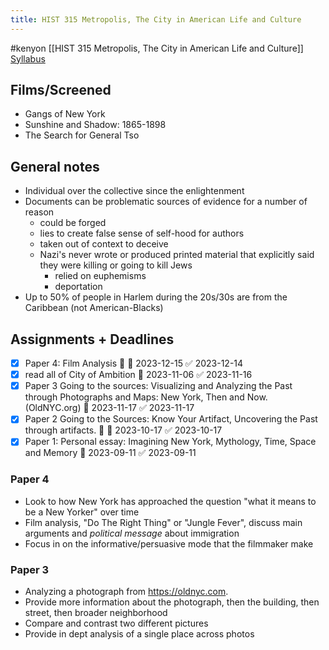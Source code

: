 ```yaml
---
title: HIST 315 Metropolis, The City in American Life and Culture
---
```

#kenyon 
[[HIST 315 Metropolis, The City in American Life and Culture]]
[Syllabus](https://docs.google.com/document/d/1Um1ZxnjNdH_noNC1XM6L71UuQeiCPcBz/edit)
## Films/Screened
- Gangs of New York
- Sunshine and Shadow: 1865-1898
- The Search for General Tso
## General notes
- Individual over the collective since the enlightenment
- Documents can be problematic sources of evidence for a number of reason
	- could be forged
	- lies to create false sense of self-hood for authors
	- taken out of context to deceive
	- Nazi's never wrote or produced printed material that explicitly said they were killing or going to kill Jews
		- relied on euphemisms
		- deportation 
- Up to 50% of people in Harlem during the 20s/30s are from the Caribbean (not American-Blacks) 
## Assignments + Deadlines
- [x] Paper 4: Film Analysis 🔺 📅 2023-12-15 ✅ 2023-12-14
- [x] read all of City of Ambition 📅 2023-11-06 ✅ 2023-11-16
- [x] Paper 3 Going to the sources: Visualizing and Analyzing the Past through Photographs and Maps: New York, Then and Now. (OldNYC.org) 📅 2023-11-17 ✅ 2023-11-17
- [x] Paper 2 Going to the Sources: Know Your Artifact, Uncovering the Past through artifacts. 🔺 📅 2023-10-17 ✅ 2023-10-17
- [x] Paper 1: Personal essay: Imagining New York, Mythology, Time, Space and Memory 📅 2023-09-11 ✅ 2023-09-11
### Paper 4
- Look to how New York has approached the question "what it means to be a New Yorker" over time
- Film analysis, "Do The Right Thing" or "Jungle Fever", discuss main arguments and *political message* about immigration
- Focus in on the informative/persuasive mode that the filmmaker make
### Paper 3
- Analyzing a photograph from https://oldnyc.com.
- Provide more information about the photograph, then the building, then street, then broader neighborhood
- Compare and contrast two different pictures 
- Provide in dept analysis of a single place across photos
